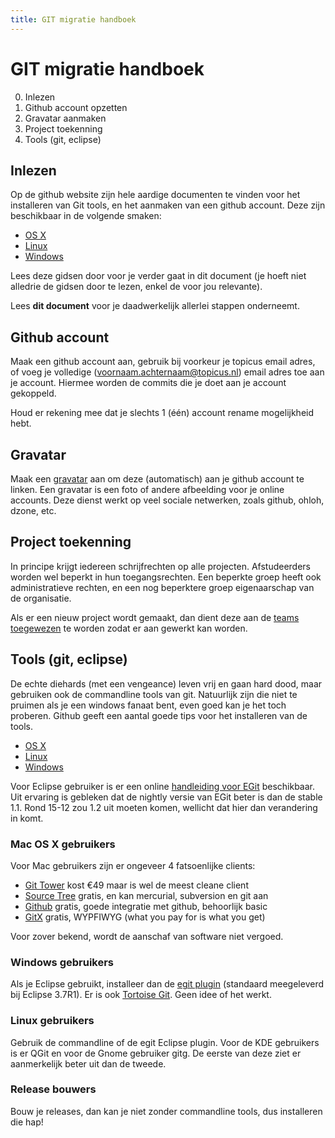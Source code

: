 ```yaml
---
title: GIT migratie handboek
---
```

GIT migratie handboek
=====================

0. Inlezen
1. Github account opzetten
2. Gravatar aanmaken
3. Project toekenning
4. Tools (git, eclipse)

Inlezen
-------

Op de github website zijn hele aardige documenten te vinden voor het
installeren van Git tools, en het aanmaken van een github account. Deze zijn beschikbaar in de volgende smaken:

 * [OS X](http://help.github.com/mac-set-up-git/)
 * [Linux](http://help.github.com/linux-set-up-git)
 * [Windows](http://help.github.com/win-set-up-git)

Lees deze gidsen door voor je verder gaat in dit document (je hoeft niet
alledrie de gidsen door te lezen, enkel de voor jou relevante).

Lees **dit document** voor je daadwerkelijk allerlei stappen onderneemt.

Github account
--------------

Maak een github account aan, gebruik bij voorkeur je topicus email adres, of
voeg je volledige (voornaam.achternaam@topicus.nl) email adres toe aan je
account. Hiermee worden de commits die je doet aan je account gekoppeld.

Houd er rekening mee dat je slechts 1 (één) account rename mogelijkheid hebt.

Gravatar
--------

Maak een [gravatar](http://gravatar.com) aan om deze (automatisch) aan je
github account te linken. Een gravatar is een foto of andere afbeelding voor
je online accounts. Deze dienst werkt op veel sociale netwerken, zoals
github, ohloh, dzone, etc.


Project toekenning
------------------

In principe krijgt iedereen schrijfrechten op alle projecten. Afstudeerders
worden wel beperkt in hun toegangsrechten. Een beperkte groep heeft ook
administratieve rechten, en een nog beperktere groep eigenaarschap van de
organisatie. 

Als er een nieuw project wordt gemaakt, dan dient deze aan de [teams
toegewezen](https://github.com/organizations/topicusonderwijs/teams) te
worden zodat er aan gewerkt kan worden.

Tools (git, eclipse)
--------------------

De echte diehards (met een vengeance) leven vrij en gaan hard dood, maar
gebruiken ook de commandline tools van git. Natuurlijk zijn die niet te
pruimen als je een windows fanaat bent, even goed kan je het toch proberen.
Github geeft een aantal goede tips voor het installeren van de tools.

 * [OS X](http://help.github.com/mac-set-up-git/)
 * [Linux](http://help.github.com/linux-set-up-git)
 * [Windows](http://help.github.com/win-set-up-git)

Voor Eclipse gebruiker is er een online [handleiding voor
EGit](http://wiki.eclipse.org/EGit/User_Guide) beschikbaar. Uit ervaring is
gebleken dat de nightly versie van EGit beter is dan de stable 1.1. Rond 15-12
zou 1.2 uit moeten komen, wellicht dat hier dan verandering in komt.

### Mac OS X gebruikers ###

Voor Mac gebruikers zijn er ongeveer 4 fatsoenlijke clients:

 * [Git Tower](http://git-tower.com) kost €49 maar is wel de meest cleane client
 * [Source Tree](http://www.sourcetreeapp.com/) gratis, en kan mercurial, subversion en git aan
 * [Github](http://mac.github.com/) gratis, goede integratie met github, behoorlijk basic
 * [GitX](http://gitx.frim.nl/) gratis, WYPFIWYG (what you pay for is what you get)

Voor zover bekend, wordt de aanschaf van software niet vergoed.

### Windows gebruikers ###

Als je Eclipse gebruikt, installeer dan de [egit
plugin](http://wiki.eclipse.org/EGit/User_Guide) (standaard meegeleverd bij
Eclipse 3.7R1). Er is ook [Tortoise
Git](http://code.google.com/p/tortoisegit/). Geen idee of het werkt.

### Linux gebruikers ###

Gebruik de commandline of de egit Eclipse plugin. Voor de KDE gebruikers is er
QGit en voor de Gnome gebruiker gitg. De eerste van deze ziet er aanmerkelijk
beter uit dan de tweede.

### Release bouwers ###

Bouw je releases, dan kan je niet zonder commandline tools, dus installeren
die hap!
